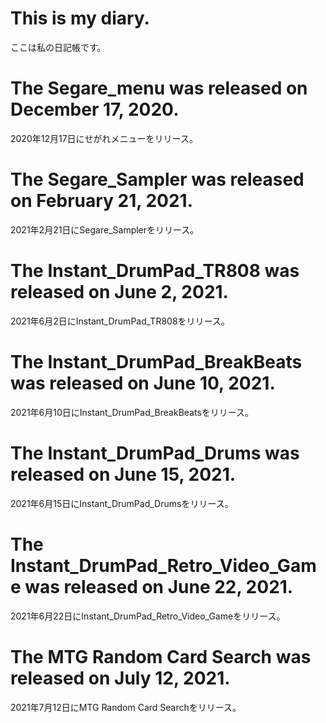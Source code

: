 # This is my diary.
ここは私の日記帳です。


# The Segare_menu was released on December 17, 2020.
2020年12月17日にせがれメニューをリリース。


# The Segare_Sampler was released on February 21, 2021.
2021年2月21日にSegare_Samplerをリリース。


# The Instant_DrumPad_TR808 was released on June 2, 2021.
2021年6月2日にInstant_DrumPad_TR808をリリース。


# The Instant_DrumPad_BreakBeats was released on June 10, 2021.
2021年6月10日にInstant_DrumPad_BreakBeatsをリリース。


# The Instant_DrumPad_Drums was released on June 15, 2021.
2021年6月15日にInstant_DrumPad_Drumsをリリース。


# The Instant_DrumPad_Retro_Video_Game was released on June 22, 2021.
2021年6月22日にInstant_DrumPad_Retro_Video_Gameをリリース。


# The MTG Random Card Search was released on July 12, 2021.
2021年7月12日にMTG Random Card Searchをリリース。

